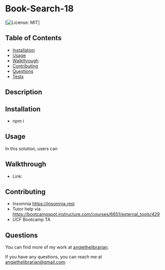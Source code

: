 # Book-Search-18

[![License: MIT](https://img.shields.io/badge/License-MIT-yellow.svg)]

## Table of Contents

- [Installation](#installation)
- [Usage](#usage)
- [Walkthrough](#walkthrough)
- [Contributing](#contributing)
- [Questions](#questions)
- [Tests](#tests)

## Description



## Installation

- npm i


## Usage

In this solution, users can 

## Walkthrough

- Link:  


## Contributing

- Insomnia https://insomnia.rest
- Tutor help via https://bootcampspot.instructure.com/courses/6651/external_tools/429
- UCF Bootcamp TA

## Questions

You can find more of my work at [angiethelibrarian](https://github.com/angiethelibrarian).

If you have any questions, you can reach me at [angiethelibrarian@gmail.com](mailto:angiethelibrarian@gmail.com).